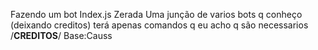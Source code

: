 Fazendo um bot 
Index.js Zerada
Uma junção de varios bots q conheço (deixando creditos)
terá apenas comandos q eu acho q são necessarios
/**************CREDITOS**************/
Base:Causs
